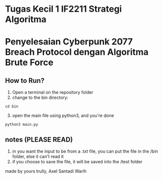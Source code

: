 # Tugas Kecil 1 IF2211 Strategi Algoritma

# Penyelesaian Cyberpunk 2077 Breach Protocol dengan Algoritma Brute Force

## How to Run?
1. Open a terminal on the repository folder
2. change to the bin directory:
```
cd bin
```
3. open the main file using python3, and you're done
```
python3 main.py
```

## notes (PLEASE READ)
1. in you want the input to be from a .txt file, you can put the file in the /bin folder, else it can't read it
2. if you choose to save the file, it will be saved into the /test folder

made by yours trully, Axel Santadi Warih
